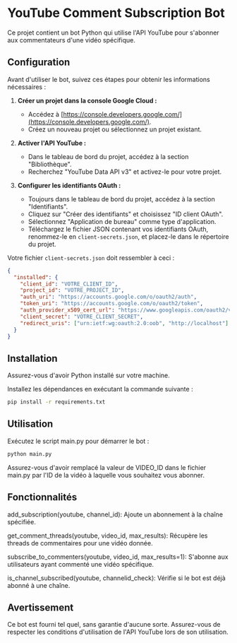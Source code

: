 # YouTube Comment Subscription Bot

Ce projet contient un bot Python qui utilise l'API YouTube pour s'abonner aux commentateurs d'une vidéo spécifique.

## Configuration

Avant d'utiliser le bot, suivez ces étapes pour obtenir les informations nécessaires :

1. **Créer un projet dans la console Google Cloud :**
   - Accédez à [https://console.developers.google.com/](https://console.developers.google.com/).
   - Créez un nouveau projet ou sélectionnez un projet existant.

2. **Activer l'API YouTube :**
   - Dans le tableau de bord du projet, accédez à la section "Bibliothèque".
   - Recherchez "YouTube Data API v3" et activez-le pour votre projet.

3. **Configurer les identifiants OAuth :**
   - Toujours dans le tableau de bord du projet, accédez à la section "Identifiants".
   - Cliquez sur "Créer des identifiants" et choisissez "ID client OAuth".
   - Sélectionnez "Application de bureau" comme type d'application.
   - Téléchargez le fichier JSON contenant vos identifiants OAuth, renommez-le en `client-secrets.json`, et placez-le dans le répertoire du projet.

Votre fichier `client-secrets.json` doit ressembler à ceci :

```json
{
  "installed": {
    "client_id": "VOTRE_CLIENT_ID",
    "project_id": "VOTRE_PROJECT_ID",
    "auth_uri": "https://accounts.google.com/o/oauth2/auth",
    "token_uri": "https://accounts.google.com/o/oauth2/token",
    "auth_provider_x509_cert_url": "https://www.googleapis.com/oauth2/v1/certs",
    "client_secret": "VOTRE_CLIENT_SECRET",
    "redirect_uris": ["urn:ietf:wg:oauth:2.0:oob", "http://localhost"]
  }
}
```


## Installation
Assurez-vous d'avoir Python installé sur votre machine.

Installez les dépendances en exécutant la commande suivante :
```bash
pip install -r requirements.txt
```


## Utilisation
Exécutez le script main.py pour démarrer le bot :

```bash
python main.py
```
Assurez-vous d'avoir remplacé la valeur de VIDEO_ID dans le fichier main.py par l'ID de la vidéo à laquelle vous souhaitez vous abonner.


## Fonctionnalités
add_subscription(youtube, channel_id): Ajoute un abonnement à la chaîne spécifiée.

get_comment_threads(youtube, video_id, max_results): Récupère les threads de commentaires pour une vidéo donnée.

subscribe_to_commenters(youtube, video_id, max_results=1): S'abonne aux utilisateurs ayant commenté une vidéo spécifique.

is_channel_subscribed(youtube, channelid_check): Vérifie si le bot est déjà abonné à une chaîne.

## Avertissement
Ce bot est fourni tel quel, sans garantie d'aucune sorte. Assurez-vous de respecter les conditions d'utilisation de l'API YouTube lors de son utilisation.
